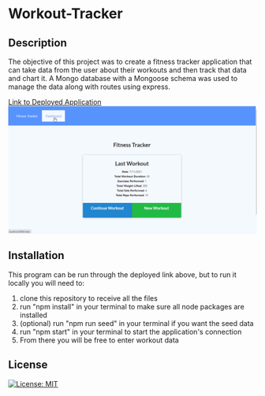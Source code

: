 # Workout-Tracker

## Description

The objective of this project was to create a fitness tracker application that can take data from the user about their workouts and then track that data and chart it. A Mongo database with a Mongoose schema was used to manage the data along with routes using express.

[Link to Deployed Application](https://fitness-tracker-nzerr.herokuapp.com/?id=60ec90227177f500158996af)
![demo vid](https://github.com/nzerr57/workout-tracker/blob/70f20ebcd199ae7ec098226e693e0306730b39b5/public/images/fitness-tracker-demo.gif)

## Installation
This program can be run through the deployed link above, but to run it locally you will need to:
<ol>
  <li>clone this repository to receive all the files</li>
  <li>run "npm install" in your terminal to make sure all node packages are installed</li>
  <li>(optional) run "npm run seed" in your terminal if you want the seed data</li>
  <li>run "npm start" in your terminal to start the application's connection</li>
  <li>From there you will be free to enter workout data</li>
  </ol>

## License
[![License: MIT](https://img.shields.io/badge/License-MIT-yellow.svg)](https://opensource.org/licenses/MIT)

